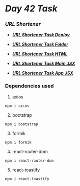 # _Day 42 Task_

### _**URL Shortener**_

- [_**URL Shortener Task Deploy**_](https://password-reset-fe-dun.vercel.app/)

- [_**URL Shortener Task Folder**_](./)

- [_**URL Shortener Task HTML**_](./index.html)

- [_**URL Shortener Task Main JSX**_](./src/main.jsx)

- [_**URL Shortener Task App JSX**_](./src/App.jsx)

### Dependencies used

1. axios

```
npm i axios
```

2. bootstrap

```
npm i bootstrap
```

3. formik

```
npm i formik
```

4. react-router-dom

```
npm i react-router-dom
```

5. react-toastify

```
npm i react-toastify
```
